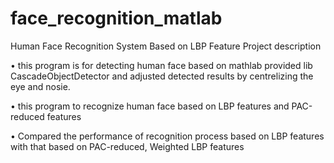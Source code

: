 # face_recognition_matlab
Human Face Recognition System Based on LBP Feature
Project description

• this program is for detecting human face based on mathlab provided lib CascadeObjectDetector and adjusted detected results by centrelizing the eye and nosie. 

• this program to recognize human face based on LBP features and PAC-reduced features 

• Compared the performance of recognition process based on LBP features with that based on PAC-reduced, Weighted LBP features

